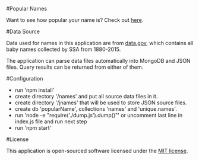 #Popular Names

Want to see how popular your name is? Check out [here](http://popularnames.herokuapp.com/).

#Data Source

Data used for names in this application are from [data.gov](https://www.data.gov/), which contains all baby names collected by SSA from 1880-2015.

The application can parse data files automatically into MongoDB and JSON files. Query results can be returned from either of them.

#Configuration

- run 'npm install' 
- create directory '/names' and put all source data files in it.
- create directory '/jnames' that will be used to store JSON source files.
- create db 'popularName', collections 'names' and 'unique.names'.
- run 'node -e "require('./dump.js').dump()"' or uncomment last line in index.js file and run next step
- run 'npm start'


#License

This application is open-sourced software licensed under the [MIT license](http://opensource.org/licenses/MIT).